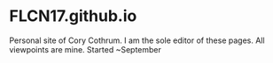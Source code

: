 # FLCN17.github.io
Personal site of Cory Cothrum.
I am the sole editor of these pages. All viewpoints are mine.
Started ~September
